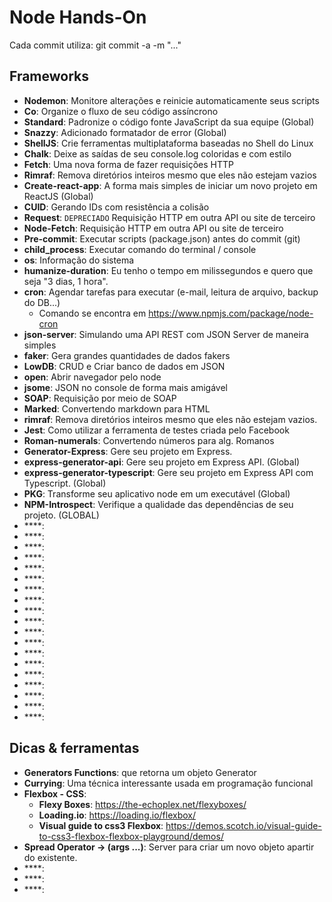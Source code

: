 # Node Hands-On

Cada commit utiliza: git commit -a -m "..."

## Frameworks

- **Nodemon**: Monitore alterações e reinicie automaticamente seus scripts
- **Co**: Organize o fluxo de seu código assíncrono
- **Standard**: Padronize o código fonte JavaScript da sua equipe (Global)
- **Snazzy**: Adicionado formatador de error (Global)
- **ShellJS**: Crie ferramentas multiplataforma baseadas no Shell do Linux
- **Chalk**: Deixe as saídas de seu console.log coloridas e com estilo
- **Fetch**: Uma nova forma de fazer requisições HTTP
- **Rimraf**: Remova diretórios inteiros mesmo que eles não estejam vazios
- **Create-react-app**: A forma mais simples de iniciar um novo projeto em ReactJS (Global)
- **CUID**: Gerando IDs com resistência a colisão
- **Request**: `DEPRECIADO` Requisição HTTP em outra API ou site de terceiro
- **Node-Fetch**: Requisição HTTP em outra API ou site de terceiro
- **Pre-commit**: Executar scripts (package.json) antes do commit (git)
- **child_process**: Executar comando do terminal / console
- **os**: Informação do sistema
- **humanize-duration**: Eu tenho o tempo em milissegundos e quero que seja "3 dias, 1 hora".
- **cron**: Agendar tarefas para executar (e-mail, leitura de arquivo, backup do DB...)
  - Comando se encontra em https://www.npmjs.com/package/node-cron
- **json-server**: Simulando uma API REST com JSON Server de maneira simples
- **faker**: Gera grandes quantidades de dados fakers
- **LowDB**: CRUD e Criar banco de dados em JSON
- **open**: Abrir navegador pelo node
- **jsome**: JSON no console de forma mais amigável
- **SOAP**: Requisição por meio de SOAP
- **Marked**: Convertendo markdown para HTML
- **rimraf**: Remova diretórios inteiros mesmo que eles não estejam vazios. 
- **Jest**: Como utilizar a ferramenta de testes criada pelo Facebook
- **Roman-numerals**: Convertendo números para alg. Romanos 
- **Generator-Express**: Gere seu projeto em Express.
- **express-generator-api**: Gere seu projeto em Express API. (Global)
- **express-generator-typescript**: Gere seu projeto em Express API com Typescript. (Global)
- **PKG**: Transforme seu aplicativo node em um executável (Global)
- **NPM-Introspect**: Verifique a qualidade das dependências de seu projeto. (GLOBAL)
- ****:
- ****:
- ****:
- ****:
- ****:
- ****:
- ****:
- ****:
- ****:
- ****:
- ****:
- ****:
- ****:
- ****:
- ****:
- ****:
- ****:
- ****:
- ****:

## Dicas & ferramentas

- **Generators Functions**: que retorna um objeto Generator
- **Currying**: Uma técnica interessante usada em programação funcional
- **Flexbox - CSS**: 
  - **Flexy Boxes**: https://the-echoplex.net/flexyboxes/
  - **Loading.io**: https://loading.io/flexbox/
  - **Visual guide to css3 Flexbox**: https://demos.scotch.io/visual-guide-to-css3-flexbox-flexbox-playground/demos/
- **Spread Operator -> (args ...)**: Server para criar um novo objeto apartir do existente. 
- ****:
- ****:
- ****: